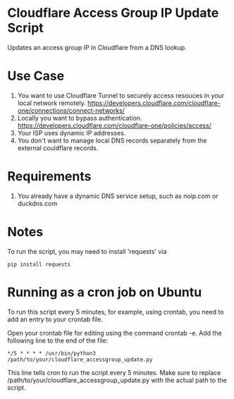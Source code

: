 # Cloudflare Access Group IP Update Script 
Updates an access group IP in Cloudflare from a DNS lookup.

# Use Case
1. You want to use Cloudflare Tunnel to securely access resouces in your local network remotely. https://developers.cloudflare.com/cloudflare-one/connections/connect-networks/
2. Locally you want to bypass authentication. https://developers.cloudflare.com/cloudflare-one/policies/access/
3. Your ISP uses dynamic IP addresses.
4. You don't want to manage local DNS records separately from the external couldflare records.

# Requirements
1. You already have a dynamic DNS service setup, such as noip.com or duckdns.com

# Notes
To run the script, you may need to install 'requests' via
```
pip install requests
```

# Running as a cron job on Ubuntu
To run this script every 5 minutes, for example, using crontab, you need to add an entry to your crontab file.

Open your crontab file for editing using the command crontab -e.
Add the following line to the end of the file:
```
*/5 * * * * /usr/bin/python3 /path/to/your/cloudflare_accessgroup_update.py
```
This line tells cron to run the script every 5 minutes. Make sure to replace /path/to/your/cloudflare_accessgroup_update.py with the actual path to the script.
